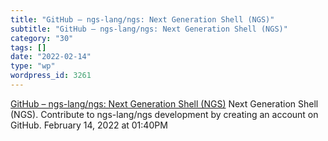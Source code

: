 ```yaml
---
title: "GitHub – ngs-lang/ngs: Next Generation Shell (NGS)"
subtitle: "GitHub – ngs-lang/ngs: Next Generation Shell (NGS)"
category: "30"
tags: []
date: "2022-02-14"
type: "wp"
wordpress_id: 3261
---
```

[ GitHub – ngs-lang/ngs: Next Generation Shell (NGS)](https://github.com/ngs-lang/ngs/)
 Next Generation Shell (NGS). Contribute to ngs-lang/ngs development by creating an account on GitHub.
February 14, 2022 at 01:40PM